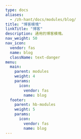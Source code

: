 ```yaml
---
type: docs
aliases:
  - /zh-hant/docs/modules/blog/
title: "博客模塊"
linkTitle: "博客"
description: 通用的博客模塊。
nav_weight: 50
nav_icon:
  vendor: fas
  name: blog
  className: text-danger
menu:
  main:
    parent: modules
    weight: 4
    params:
      icon:
        vendor: fas
        name: blog
  footer:
    parent: hb-modules
    weight: 5
    params:
      icon:
        vendor: fas
        name: blog
---
```


<!--more-->
